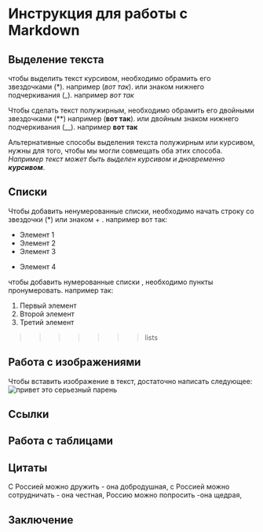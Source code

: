 # Инструкция для работы с Markdown

## Выделение текста

чтобы выделить текст курсивом, необходимо обрамить его звездочками (*). например (*вот так*). или знаком нижнего подчеркивания (_). например _вот так_ 

Чтобы сделать текст полужирным, необходимо обрамить его двойными звездочками (**) например (**вот так**). или двойным знаком нижнего подчеркивания (__). например __вот так__
 
Альтернативные способы выделения текста полужирным или курсивом, нужны для того, чтобы мы могли совмещать оба этих способа. _Например текст может быть выделен курсивом и дновременно **курсивом**_.

## Списки

Чтобы добавить ненумерованные списки, необходимо начать строку со звездочки (*) или знаком + . например вот так:
* Элемент 1
* Элемент 2
* Элемент 3
+ Элемент 4

чтобы добавить нумерованные списки , необходимо пункты пронумеровать. например так: 

1. Первый элемент
2. Второй элемент
3. Третий элемент 
>>>>>>> lists

## Работа с изображениями

Чтобы вставить изображение в текст, достаточно написать следующее: 
![привет это серьезный парень](spray.png)

## Ссылки
 
## Работа с таблицами

## Цитаты

С Россией можно дружить - она добродушная,
с Россией можно сотрудничать - она честная, 
Россию можно попросить -она щедрая,

## Заключение